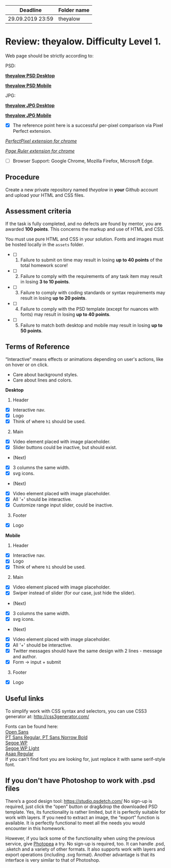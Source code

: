 | Deadline  | Folder name |
|-----------|-------------|
| 29.09.2019 23:59 | theyalow |


# Review: theyalow. Difficulty Level 1.

Web page should be strictly according to:

PSD:

**[theyalow PSD Desktop](https://github.com/rolling-scopes-school/tasks/blob/master/tasks/markups/level%201/theyalow/THEYALOW%20Desktop.psd)**

**[theyalow PSD Mobile](https://github.com/rolling-scopes-school/tasks/blob/master/tasks/markups/level%201/theyalow/THEYALOW%20mobile.psd)**

JPG:

**[theyalow JPG Desktop](https://github.com/rolling-scopes-school/tasks/blob/master/tasks/markups/level%201/theyalow/THEYALOW%20Desktop.jpg)**

**[theyalow JPG Mobile](https://github.com/rolling-scopes-school/tasks/blob/master/tasks/markups/level%201/theyalow/THEYALOW%20mobile.jpg)**

- [x] The reference point here is a successful per-pixel comparison via Pixel Perfect extension.

*[PerfectPixel extension for chrome](https://chrome.google.com/webstore/detail/perfectpixel-by-welldonec/dkaagdgjmgdmbnecmcefdhjekcoceebi?hl=en)*

*[Page Ruler extension for chrome](https://chrome.google.com/webstore/detail/page-ruler-redux/giejhjebcalaheckengmchjekofhhmal?hl=en)*

- [ ] Browser Support: Google Chrome, Mozilla Firefox, Microsoft Edge.


## Procedure

Create a new private repository named *theyalow* in **your** Github account and upload your HTML and CSS files.

## Assessment criteria

If the task is fully completed, and no defects are found by mentor, you are awarded **100 points**. This concerns the markup and use of HTML and CSS.

You must use pure HTML and CSS in your solution. Fonts and images must be hosted locally in the `assets` folder.

- [ ] 1. Failure to submit on time may result in losing **up to 40 points** of the total homework score!
- [ ] 2. Failure to comply with the requirements of any task item may result in losing **3 to 10 points**.
- [ ] 3. Failure to comply with coding standards or syntax requirements may result in losing **up to 20 points**.
- [ ] 4. Failure to comply with the PSD template (except for nuances with fonts) may result in losing **up to 40 points**.
- [ ] 5. Failure to match both desktop and mobile may result in losing **up to 50 points**.

## Terms of Reference

“Interactive“ means effects or animations depending on user's actions, like on hover or on click.
- Care about background styles.
- Care about lines and colors.

**Desktop**

1. Header
- [x] Interactive nav.
- [x] Logo
- [x] Think of where `h1` should be used.

2. Main
- [x] Video element placed with image placeholder.
- [x] Slider buttons could be inactive, but should exist.
- (Next)
- [x] 3 columns the same width.
- [x] svg icons.
- (Next)
- [x] Video element placed with image placeholder.
- [x] All '+' should be interactive.
- [x] Customize range input slider, could be inactive.

3. Footer
- [x] Logo

**Mobile**

1. Header
- [x] Interactive nav.
- [x] Logo
- [x] Think of where `h1` should be used.

2. Main
- [x] Video element placed with image placeholder.
- [x] Swiper instead of slider (for our case, just hide the slider).
- (Next)
- [x] 3 columns the same width.
- [x] svg icons.
- (Next)
- [x] Video element placed with image placeholder.
- [x] All '+' should be interactive.
- [x] Twitter messages should have the same design with 2 lines - message and author. 
- [x] Form -> input + submit

3. Footer
- [x] Logo


## Useful links

To simplify work with CSS syntax and selectors, you can use CSS3 generator at:
http://css3generator.com/

Fonts can be found here:  
[Open Sans](https://www.fontsquirrel.com/fonts/open-sans)  
[PT Sans Regular, PT Sans Norrow Bold](https://www.fontsquirrel.com/fonts/pt-sans)  
[Segoe WP](https://www.cufonfonts.com/font/segoe-wp)  
[Segoe WP Light](https://www.azfonts.net/families/segoe-wp-light.html)  
[Asap Regular](https://www.fontsquirrel.com/fonts/asap?q%5Bterm%5D=asap&q%5Bsearch_check%5D=Y)  
If you can't find font you are looking for, just replace it with same serif-style font.


## If you don't have Photoshop to work with .psd files
There’s a good design tool: https://studio.psdetch.com/
No sign-up is required, just click the “open” button or drag&drop the downloaded PSD template. Yes, its functionality is rather limited, but it is perfectly suitable for work with layers.
If you need to extract an image, the “export” function is available.
It is perfectly functional to meet all the needs you would encounter in this homework.

However, if you lack some of the functionality when using the previous service, give [Photopea](https://www.photopea.com/) a try.
No sign-up is required, too. It can handle .psd, .sketch and a variety of other formats.
It also supports work with layers and export operations (including .svg format).
Another advantage is that its interface is very similar to that of Photoshop.

